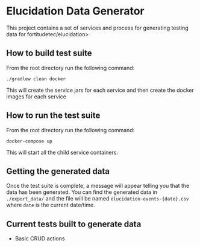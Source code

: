 # Elucidation Data Generator
This project contains a set of services and process for generating testing data for fortitudetec/elucidation>

## How to build test suite
From the root directory run the following command:

`./gradlew clean docker`

This will create the service jars for each service and then create the docker images for each service

## How to run the test suite
From the root directory run the following command:

`docker-compose up`

This will start all the child service containers.

## Getting the generated data
Once the test suite is complete, a message will appear telling you that the data has been generated.
You can find the generated data in `./export_data/` and the file will be named `elucidation-events-{date}.csv` where `date` is the current date/time.

## Current tests built to generate data
* Basic CRUD actions